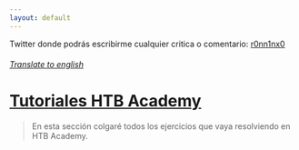 ```yaml
---
layout: default
---
```


Twitter donde podrás escribirme cualquier critica o comentario: [r0nn1nx0](https://twitter.com/r0nn1nx0)

###### [Translate to english](./index.md)

# [Tutoriales HTB Academy](pages/ES/HTBAcademy.md)

>En esta sección colgaré todos los ejercicios que vaya resolviendo en HTB Academy.
